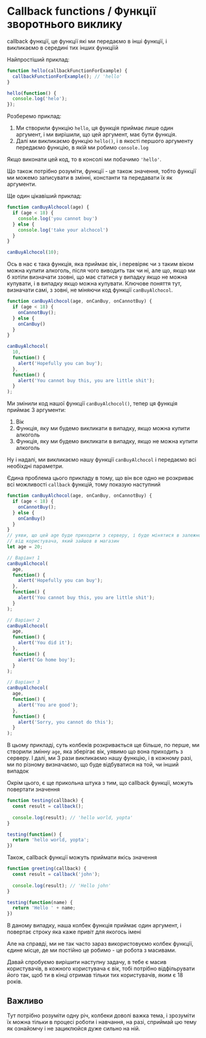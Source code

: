 # Callback functions / Функції зворотнього виклику
callback функції, це функції які ми передаємо в інші функції, і викликаємо в середині тих інших функціїй 

Найпростіший приклад:
```js
function hello(callbackFunctionForExample) {
  callbackFunctionForExample(); // 'hello'
}

hello(function() {
  console.log('helo');
});
```

Розберемо приклад:
1. Ми створили функцію `hello`, ця функція приймає лише один аргумент, і ми вирішили, що цей аргумент, має бути функція.
2. Далі ми викликаємо функцію `hello()`, і в якості першого аргументу передаємо функцію, в якій ми робимо `console.log`

Якщо виконати цей код, то в консолі ми побачимо `'hello'`.

Що також потрібно розуміти, функції - це також значення, тобто функції ми можемо записувати в змінні, константи та передавати їх як аргументи.

Ще один цікавіший приклад:
```js
function canBuyAlchocol(age) {
  if (age < 18) {
    console.log('you cannot buy')
  } else {
    console.log('take your alchocol')
  }
}

canBuyAlchocol(10);
```
Ось в нас є така функція, яка приймає вік, і перевіряє чи з таким віком можна купити алкоголь, після чого виводить так чи ні, але що, якщо ми б хотіли визначати ззовні, що має статися у випадку якщо не можна купувати, і в випадку якщо можна купувати. Ключове поняття тут, визначати самі, з зовні, не міняючи код функції `canBuyAlchocol`.

```js
function canBuyAlchocol(age, onCanBuy, onCannotBuy) {
  if (age < 18) {
    onCannotBuy();
  } else {
    onCanBuy()
  }
}

canBuyAlchocol(
  10, 
  function() {
    alert('Hopefully you can buy');
  },
  function() {
    alert('You cannot buy this, you are little shit');
  }
);
```
Ми змінили код нашої функції `canBuyAlchocol()`, тепер ця функція приймає 3 аргументи:
1. Вік
2. Функція, яку ми будемо викликати в випадку, якщо можна купити алкоголь
3. Функція, яку ми будемо викликати в випадку, якщо не можна купити алкоголь

Ну і надалі, ми викликаємо нашу функції `canBuyAlchocol` і передаємо всі необіхдні параметри.

Єдина проблема цього прикладу в тому, що він все одно не розкриває всі можливості `callback` функцій, тому показую наступний

```js
function canBuyAlchocol(age, onCanBuy, onCannotBuy) {
  if (age < 18) {
    onCannotBuy();
  } else {
    onCanBuy()
  }
}
// уяви, що цей age буде приходити з серверу, і буде мінятися в залежності
// від користувача, який зайшов в магазин
let age = 20;

// Варіант 1
canBuyAlchocol(
  age, 
  function() {
    alert('Hopefully you can buy');
  },
  function() {
    alert('You cannot buy this, you are little shit');
  }
);

// Варіант 2
canBuyAlchocol(
  age,
  function() {
    alert('You did it');
  },
  function() {
    alert('Go home boy');
  }
);

// Варіант 3
canBuyAlchocol(
  age,
  function() {
    alert('You are good');
  },
  function() {
    alert('Sorry, you cannot do this');
  }
);
```

В цьому прикладі, суть колбеків розкривається ще більше, по перше, ми створили змінну `age`, яка зберігає вік, уявимо що вона приходить з серверу. І далі, ми 3 рази викликаємо нашу функцію, і в кожному разі, ми по різному визначаємо, що буде відбуватися на той, чи інший випадок

Окрім цього, є ще прикольна штука з тим, що callback функції, можуть повертати значення

```js
function testing(callback) {
  const result = callback();
  
  console.log(result); // 'hello world, yopta'
}

testing(function() {
  return 'hello world, yopta';
})
```

Також, callback функції можуть приймати якісь значення

```js
function greeting(callback) {
  const result = callback('john');
  
  console.log(result); // 'Hello john'
}

testing(function(name) {
  return 'Hello ' + name;
})
```
В даному випадку, наша колбек функція приймає один аргумент, і повертає строку яка каже привіт для якогось імені

Але на справді, ми не так часто зараз використовуємо колбек функції, єдине місце, де ми постійно це робимо - це робота з масивами.

Давай спробуємо вирішити наступну задачу, в тебе є масив користувачів, в кожного користувача є вік, тобі потрібно відфільрувати його так, щоб ти в кінці отримав тільки тих користувачів, яким є 18 років.

## Важливо
Тут потрібно розуміти одну річ, колбеки доволі важка тема, і зрозуміти їх можна тільки в процесі роботи і навчання, на разі, сприймай цю тему як ознайомчу і не зациклюйся дуже сильно на ній.
